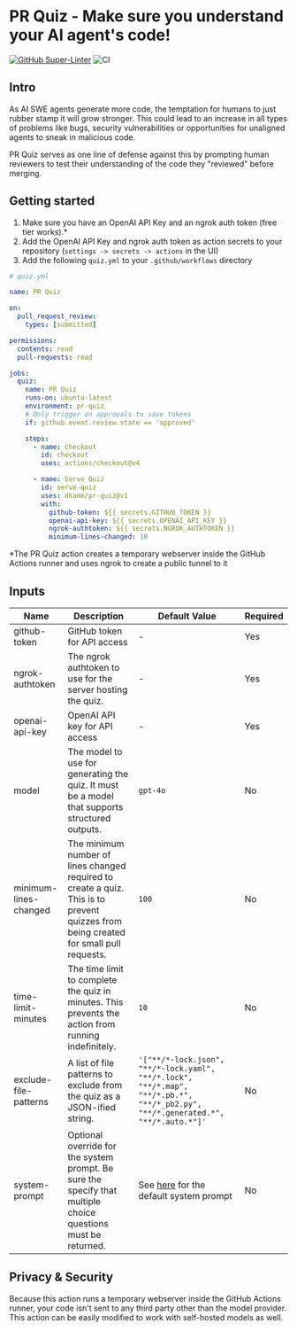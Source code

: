 # PR Quiz - Make sure you understand your AI agent's code!

[![GitHub Super-Linter](https://github.com/dkamm/pr-quiz/actions/workflows/linter.yml/badge.svg)](https://github.com/super-linter/super-linter)
![CI](https://github.com/dkamm/pr-quiz/actions/workflows/ci.yml/badge.svg)

## Intro

As AI SWE agents generate more code, the temptation for humans to just rubber
stamp it will grow stronger. This could lead to an increase in all types of
problems like bugs, security vulnerabilities or opportunities for unaligned
agents to sneak in malicious code.

PR Quiz serves as one line of defense against this by prompting human reviewers to
test their understanding of the code they "reviewed" before merging.

## Getting started

1. Make sure you have an OpenAI API Key and an ngrok auth token (free tier
   works).\*
2. Add the OpenAI API Key and ngrok auth token as action secrets to your
   repository (`settings -> secrets -> actions` in the UI)
3. Add the following `quiz.yml` to your `.github/workflows` directory

```yaml
# quiz.yml

name: PR Quiz

on:
  pull_request_review:
    types: [submitted]

permissions:
  contents: read
  pull-requests: read

jobs:
  quiz:
    name: PR Quiz
    runs-on: ubuntu-latest
    environment: pr-quiz
    # Only trigger on approvals to save tokens
    if: github.event.review.state == 'approved'

    steps:
      - name: Checkout
        id: checkout
        uses: actions/checkout@v4

      - name: Serve Quiz
        id: serve-quiz
        uses: dkamm/pr-quiz@v1
        with:
          github-token: ${{ secrets.GITHUB_TOKEN }}
          openai-api-key: ${{ secrets.OPENAI_API_KEY }}
          ngrok-authtoken: ${{ secrets.NGROK_AUTHTOKEN }}
          minimum-lines-changed: 10
```

\*The PR Quiz action creates a temporary webserver inside the GitHub Actions
runner and uses ngrok to create a public tunnel to it

## Inputs

| Name                  | Description                                                                                                                           | Default Value                                                                                                                    | Required |
| --------------------- | ------------------------------------------------------------------------------------------------------------------------------------- | -------------------------------------------------------------------------------------------------------------------------------- | -------- |
| github-token          | GitHub token for API access                                                                                                           | -                                                                                                                                | Yes      |
| ngrok-authtoken       | The ngrok authtoken to use for the server hosting the quiz.                                                                           | -                                                                                                                                | Yes      |
| openai-api-key        | OpenAI API key for API access                                                                                                         | -                                                                                                                                | Yes      |
| model                 | The model to use for generating the quiz. It must be a model that supports structured outputs.                                        | `gpt-4o`                                                                                                                         | No       |
| minimum-lines-changed | The minimum number of lines changed required to create a quiz. This is to prevent quizzes from being created for small pull requests. | `100`                                                                                                                            | No       |
| time-limit-minutes    | The time limit to complete the quiz in minutes. This prevents the action from running indefinitely.                                   | `10`                                                                                                                             | No       |
| exclude-file-patterns | A list of file patterns to exclude from the quiz as a JSON-ified string.                                                              | `'["**/*-lock.json", "**/*-lock.yaml", "**/*.lock", "**/*.map", "**/*.pb.*", "**/*_pb2.py", "**/*.generated.*", "**/*.auto.*"]'` | No       |
| system-prompt         | Optional override for the system prompt. Be sure the specify that multiple choice questions must be returned.                         | See [here](https://github.com/dkamm/pr-quiz/blob/main/src/quiz/DefaultSystemPrompt.js) for the default system prompt           | No       |

## Privacy & Security

Because this action runs a temporary webserver inside the GitHub Actions runner,
your code isn't sent to any third party other than the model provider. This
action can be easily modified to work with self-hosted models as well.
